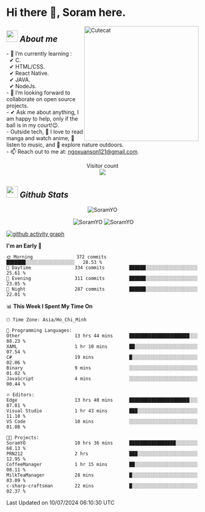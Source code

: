 # Hi there 👋, Soram here. 
 
<img align="right" width=300px alt="Cutecat" src="https://c.tenor.com/K33MDwMai28AAAAC/nyochio-d4dj.gif" />

## <img src="https://c.tenor.com/q8EQYnb8VLcAAAAi/re-zero.gif" width="30px">&nbsp;***About me***
 
\- 🌱 I’m currently learning :
  <br> &nbsp; ✔ C.
  <br> &nbsp; ✔ HTML/CSS.
  <br> &nbsp; ✔ React Native.
  <br> &nbsp; ✔ JAVA.
   <br> &nbsp; ✔ NodeJs.
<br> \- 👯 I’m looking forward to collaborate on open source projects.
<br> \- ✔ Ask me about anything, I am happy to help, only if the ball is in my court!😉.
<br> \- Outside tech,  📖 I love to read manga and watch anime, 🎵 listen to music, and 🌴 explore nature outdoors.
<br> \- 📫 Reach out to me at: ngoxuanson121@gmail.com.

<p align="center"> 
  Visitor count<br>
  <img src="https://profile-counter.glitch.me/SoramYO/count.svg" />
</p>

## <img src="https://c.tenor.com/moaQHad4VcMAAAAi/ram-dance.gif" width="30px">&nbsp;***Github Stats***
<p align="center"> <img src="https://komarev.com/ghpvc/?username=SoramYO" alt="SoramYO" /> </p>

<p align="center">&nbsp;<img align="center" src="https://github-readme-stats.vercel.app/api?username=SoramYO&theme=gotham&show_icons=true" alt="SoramYO" />

<img align="center" src="http://github-readme-streak-stats.herokuapp.com?user=SoramYO&theme=gotham&hide_border=true&date_format=M%20j%5B%2C%20Y%5D" alt="SoramYO" />


[![github activity graph](https://github-readme-activity-graph.vercel.app/graph?username=SoramYO&theme=tokyo-night)](https://github.com/SoramYO/github-readme-activity-graph)
<p src="https://github.com/sponsors/SoramYO/card" title="Sponsor SoramYO" height="225" width="600" style="border: 0;"></p>

<!--START_SECTION:waka-->
**I'm an Early 🐤** 

```text
🌞 Morning                372 commits         ███████░░░░░░░░░░░░░░░░░░   28.53 % 
🌆 Daytime                334 commits         ██████░░░░░░░░░░░░░░░░░░░   25.61 % 
🌃 Evening                311 commits         ██████░░░░░░░░░░░░░░░░░░░   23.85 % 
🌙 Night                  287 commits         ██████░░░░░░░░░░░░░░░░░░░   22.01 % 
```


📊 **This Week I Spent My Time On** 

```text
🕑︎ Time Zone: Asia/Ho_Chi_Minh

💬 Programming Languages: 
Other                    13 hrs 44 mins      ██████████████████████░░░   88.23 % 
XAML                     1 hr 10 mins        ██░░░░░░░░░░░░░░░░░░░░░░░   07.54 % 
C#                       19 mins             █░░░░░░░░░░░░░░░░░░░░░░░░   02.06 % 
Binary                   9 mins              ░░░░░░░░░░░░░░░░░░░░░░░░░   01.02 % 
JavaScript               4 mins              ░░░░░░░░░░░░░░░░░░░░░░░░░   00.44 % 

🔥 Editors: 
Edge                     13 hrs 40 mins      ██████████████████████░░░   87.81 % 
Visual Studio            1 hr 43 mins        ███░░░░░░░░░░░░░░░░░░░░░░   11.10 % 
VS Code                  10 mins             ░░░░░░░░░░░░░░░░░░░░░░░░░   01.08 % 

🐱‍💻 Projects: 
SoramYO                  10 hrs 36 mins      █████████████████░░░░░░░░   68.13 % 
PRN212                   2 hrs               ███░░░░░░░░░░░░░░░░░░░░░░   12.95 % 
CoffeeManager            1 hr 15 mins        ██░░░░░░░░░░░░░░░░░░░░░░░   08.11 % 
MilkTeaManager           28 mins             █░░░░░░░░░░░░░░░░░░░░░░░░   03.09 % 
c-sharp-craftsman        22 mins             █░░░░░░░░░░░░░░░░░░░░░░░░   02.37 % 
```


 Last Updated on 10/07/2024 06:10:30 UTC
<!--END_SECTION:waka-->
